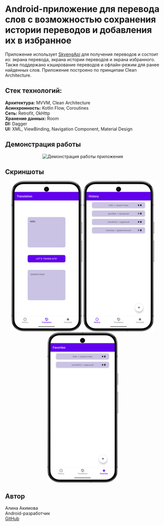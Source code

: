 # Android-приложение для перевода слов с возможностью сохранения истории переводов и добавления их в избранное
Приложение использует [SkyengApi](https://dictionary.skyeng.ru/doc/api/external) для получения переводов и состоит из: экрана перевода, экрана истории переводов и экрана избранного.
Также поддержано кэширование переводов и офлайн-режим для ранее найденных слов. Приложение построено по принципам Clean Architecture.

## Стек технологий:
**Архитектура:** MVVM, Clean Architecture  
**Асинхронность:** Kotlin Flow, Coroutines  
**Сеть:** Retrofit, OkHttp  
**Хранение данных:** Room  
**DI:** Dagger  
**UI:** XML, ViewBinding, Navigation Component, Material Design

## Демонстрация работы
<p align="center">
  <img src="./docs/demo.gif" width="320" alt="Демонстрация работы приложения" />
</p>

## Скриншоты
<p align="center">
  <img src="./docs/screenshots/translation_screenshot.png" width="230" alt="Экран перевода слов" />
  <img src="./docs/screenshots/history_screenshot.png" width="230" alt="Экран истории переводов" />
  <img src="./docs/screenshots/favorites_screenshot.png" width="230" alt="Экран избранного" />
</p>

## Автор
Алина Акимова  
Android-разработчик  
[GitHub](https://github.com/malinochkaaa)